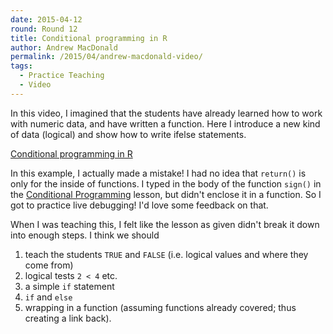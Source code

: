 ```yaml
---
date: 2015-04-12
round: Round 12
title: Conditional programming in R
author: Andrew MacDonald
permalink: /2015/04/andrew-macdonald-video/
tags:
  - Practice Teaching
  - Video
---
```


In this video, I imagined that the students have already learned how to work with numeric data, and have written a function. Here I introduce a new kind of data (logical) and show how to write ifelse statements.

[Conditional programming in R](https://youtu.be/rynOD_T3tNc)

In this example, I actually made a mistake! I had no idea that `return()` is only for the inside of functions. I typed in the body of the function `sign()` in the [Conditional Programming](http://swcarpentry.github.io/r-novice-inflammation/04-cond.html) lesson, but didn't enclose it in a function. So I got to practice live debugging! I'd love some feedback on that.

When I was teaching this, I felt like the lesson as given didn't break it down into enough steps. I think we should

1. teach the students `TRUE` and `FALSE` (i.e. logical values and where they come from)
2. logical tests `2 < 4` etc.
2. a simple `if` statement
3. `if` and `else`
4. wrapping in a function (assuming functions already covered; thus creating a link back).




